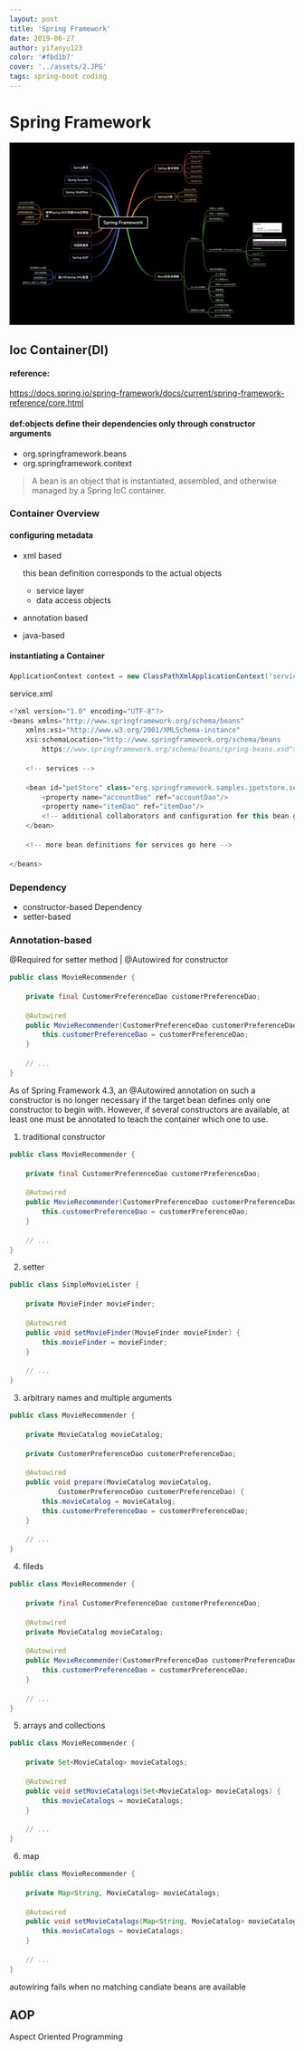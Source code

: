```yaml
---
layout: post
title: 'Spring Framework'
date: 2019-06-27
author: yifanyu123
color: '#fbd1b7'
cover: '../assets/2.JPG'
tags: spring-boot coding
---
```


# Spring Framework
!["概览"](../assets/SpringFramework.jpg)
## Ioc Container(DI)
#### reference:
https://docs.spring.io/spring-framework/docs/current/spring-framework-reference/core.html
#### def:objects define their dependencies only through constructor arguments

- org.springframework.beans
- org.springframework.context

>A bean is an object that is instantiated, assembled, and otherwise managed by a Spring IoC container.

### Container Overview
#### configuring metadata
- xml based

  this bean definition corresponds to the actual objects
    - service layer
    - data access objects
- annotation based
- java-based

#### instantiating a Container
```java
ApplicationContext context = new ClassPathXmlApplicationContext("services.xml", "daos.xml");
```

service.xml
```java
<?xml version="1.0" encoding="UTF-8"?>
<beans xmlns="http://www.springframework.org/schema/beans"
    xmlns:xsi="http://www.w3.org/2001/XMLSchema-instance"
    xsi:schemaLocation="http://www.springframework.org/schema/beans
        https://www.springframework.org/schema/beans/spring-beans.xsd">

    <!-- services -->

    <bean id="petStore" class="org.springframework.samples.jpetstore.services.PetStoreServiceImpl">
        <property name="accountDao" ref="accountDao"/>
        <property name="itemDao" ref="itemDao"/>
        <!-- additional collaborators and configuration for this bean go here -->
    </bean>

    <!-- more bean definitions for services go here -->

</beans>

```

### Dependency
- constructor-based Dependency
- setter-based

### Annotation-based
@Required for setter method | @Autowired for constructor

```java
public class MovieRecommender {

    private final CustomerPreferenceDao customerPreferenceDao;

    @Autowired
    public MovieRecommender(CustomerPreferenceDao customerPreferenceDao) {
        this.customerPreferenceDao = customerPreferenceDao;
    }

    // ...
}
```
> 	
As of Spring Framework 4.3, an @Autowired annotation on such a constructor is no longer necessary if the target bean defines only one constructor to begin with. However, if several constructors are available, at least one must be annotated to teach the container which one to use.

1. traditional constructor
```java
public class MovieRecommender {

    private final CustomerPreferenceDao customerPreferenceDao;

    @Autowired
    public MovieRecommender(CustomerPreferenceDao customerPreferenceDao) {
        this.customerPreferenceDao = customerPreferenceDao;
    }

    // ...
}
```
2. setter
```java
public class SimpleMovieLister {

    private MovieFinder movieFinder;

    @Autowired
    public void setMovieFinder(MovieFinder movieFinder) {
        this.movieFinder = movieFinder;
    }

    // ...
}
```
3. arbitrary names and multiple arguments
```java
public class MovieRecommender {

    private MovieCatalog movieCatalog;

    private CustomerPreferenceDao customerPreferenceDao;

    @Autowired
    public void prepare(MovieCatalog movieCatalog,
            CustomerPreferenceDao customerPreferenceDao) {
        this.movieCatalog = movieCatalog;
        this.customerPreferenceDao = customerPreferenceDao;
    }

    // ...
}
```
4. fileds
```java
public class MovieRecommender {

    private final CustomerPreferenceDao customerPreferenceDao;

    @Autowired
    private MovieCatalog movieCatalog;

    @Autowired
    public MovieRecommender(CustomerPreferenceDao customerPreferenceDao) {
        this.customerPreferenceDao = customerPreferenceDao;
    }

    // ...
}
```
5. arrays and collections
```java
public class MovieRecommender {

    private Set<MovieCatalog> movieCatalogs;

    @Autowired
    public void setMovieCatalogs(Set<MovieCatalog> movieCatalogs) {
        this.movieCatalogs = movieCatalogs;
    }

    // ...
}
```
6. map
```java
public class MovieRecommender {

    private Map<String, MovieCatalog> movieCatalogs;

    @Autowired
    public void setMovieCatalogs(Map<String, MovieCatalog> movieCatalogs) {
        this.movieCatalogs = movieCatalogs;
    }

    // ...
}
```
autowiring fails when no matching candiate beans are available

## AOP
Aspect Oriented Programming
